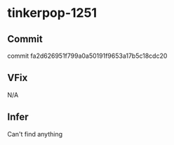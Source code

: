 # tinkerpop-1251

## Commit
commit fa2d626951f799a0a50191f9653a17b5c18cdc20

## VFix
N/A

## Infer
Can't find anything